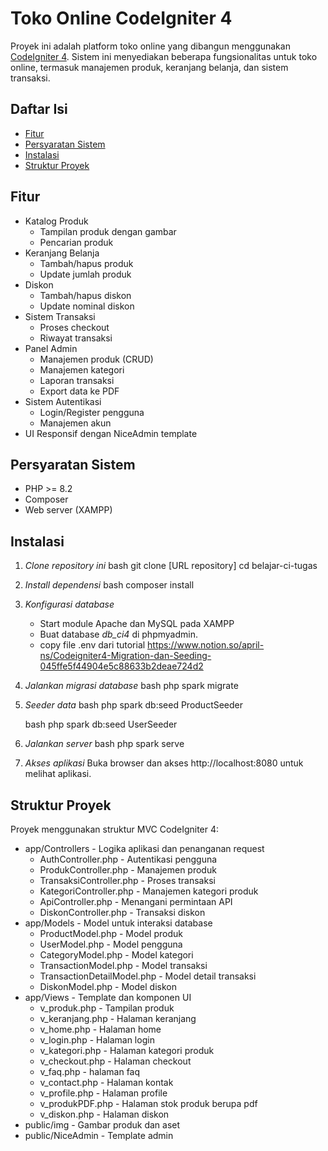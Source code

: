 # Toko Online CodeIgniter 4

Proyek ini adalah platform toko online yang dibangun menggunakan [CodeIgniter 4](https://codeigniter.com/). Sistem ini menyediakan beberapa fungsionalitas untuk toko online, termasuk manajemen produk, keranjang belanja, dan sistem transaksi.

## Daftar Isi

- [Fitur](#fitur)
- [Persyaratan Sistem](#persyaratan-sistem)
- [Instalasi](#instalasi)
- [Struktur Proyek](#struktur-proyek)

## Fitur

- Katalog Produk
  - Tampilan produk dengan gambar
  - Pencarian produk
- Keranjang Belanja
  - Tambah/hapus produk
  - Update jumlah produk
- Diskon
  - Tambah/hapus diskon
  - Update nominal diskon
- Sistem Transaksi
  - Proses checkout
  - Riwayat transaksi
- Panel Admin
  - Manajemen produk (CRUD)
  - Manajemen kategori
  - Laporan transaksi
  - Export data ke PDF
- Sistem Autentikasi
  - Login/Register pengguna
  - Manajemen akun
- UI Responsif dengan NiceAdmin template

## Persyaratan Sistem

- PHP >= 8.2
- Composer
- Web server (XAMPP)

## Instalasi

1. *Clone repository ini*
   bash
   git clone [URL repository]
   cd belajar-ci-tugas
   
2. *Install dependensi*
   bash
   composer install
   
3. *Konfigurasi database*

   - Start module Apache dan MySQL pada XAMPP
   - Buat database *db_ci4* di phpmyadmin.
   - copy file .env dari tutorial https://www.notion.so/april-ns/Codeigniter4-Migration-dan-Seeding-045ffe5f44904e5c88633b2deae724d2

4. *Jalankan migrasi database*
   bash
   php spark migrate
   
5. *Seeder data*
   bash
   php spark db:seed ProductSeeder
   
   bash
   php spark db:seed UserSeeder
   
6. *Jalankan server*
   bash
   php spark serve
   
7. *Akses aplikasi*
   Buka browser dan akses http://localhost:8080 untuk melihat aplikasi.

## Struktur Proyek

Proyek menggunakan struktur MVC CodeIgniter 4:

- app/Controllers - Logika aplikasi dan penanganan request
  - AuthController.php - Autentikasi pengguna
  - ProdukController.php - Manajemen produk
  - TransaksiController.php - Proses transaksi
  - KategoriController.php - Manajemen kategori produk
  - ApiController.php - Menangani permintaan API
  - DiskonController.php - Transaksi diskon
- app/Models - Model untuk interaksi database
  - ProductModel.php - Model produk
  - UserModel.php - Model pengguna
  - CategoryModel.php - Model kategori
  - TransactionModel.php - Model transaksi
  - TransactionDetailModel.php - Model detail transaksi
  - DiskonModel.php - Model diskon
- app/Views - Template dan komponen UI
  - v_produk.php - Tampilan produk
  - v_keranjang.php - Halaman keranjang
  - v_home.php - Halaman home
  - v_login.php - Halaman login
  - v_kategori.php - Halaman kategori produk
  - v_checkout.php - Halaman checkout
  - v_faq.php - halaman faq
  - v_contact.php - Halaman kontak
  - v_profile.php - Halaman profile
  - v_produkPDF.php - Halaman stok produk berupa pdf
  - v_diskon.php - Halaman diskon
- public/img - Gambar produk dan aset
- public/NiceAdmin - Template admin